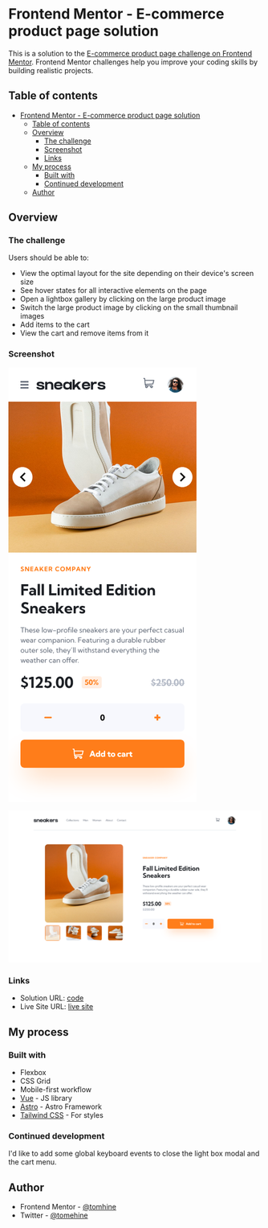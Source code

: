 # Frontend Mentor - E-commerce product page solution

This is a solution to the [E-commerce product page challenge on Frontend Mentor](https://www.frontendmentor.io/challenges/ecommerce-product-page-UPsZ9MJp6). Frontend Mentor challenges help you improve your coding skills by building realistic projects.

## Table of contents

- [Frontend Mentor - E-commerce product page solution](#frontend-mentor---e-commerce-product-page-solution)
  - [Table of contents](#table-of-contents)
  - [Overview](#overview)
    - [The challenge](#the-challenge)
    - [Screenshot](#screenshot)
    - [Links](#links)
  - [My process](#my-process)
    - [Built with](#built-with)
    - [Continued development](#continued-development)
  - [Author](#author)

## Overview

### The challenge

Users should be able to:

- View the optimal layout for the site depending on their device's screen size
- See hover states for all interactive elements on the page
- Open a lightbox gallery by clicking on the large product image
- Switch the large product image by clicking on the small thumbnail images
- Add items to the cart
- View the cart and remove items from it

### Screenshot

![ecommerce page mobile](./screenshots/ecomm-page-mobile.png)

![ecommerce page desktop](./screenshots/ecomm-page-desktop.png)

### Links

- Solution URL: [code](https://github.com/tomhine/fm-ecomm-prod-page)
- Live Site URL: [live site](https://lustrous-lolly-d6915a.netlify.app/)

## My process

### Built with

- Flexbox
- CSS Grid
- Mobile-first workflow
- [Vue](https://vuejs.org/) - JS library
- [Astro](https://astro.build/) - Astro Framework
- [Tailwind CSS](hhttps://tailwindcss.com/) - For styles

### Continued development

I'd like to add some global keyboard events to close the light box modal and the cart menu.

## Author

- Frontend Mentor - [@tomhine](https://www.frontendmentor.io/profile/tomhine)
- Twitter - [@tomehine](https://www.twitter.com/tomehine)
